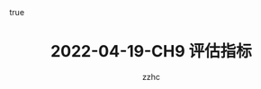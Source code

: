 ---
layout: post
title: 2022-04-19-CH9 评估指标
tags: [ML]
category: 吴恩达ML
toc: true
math: true
author: zzhc
---